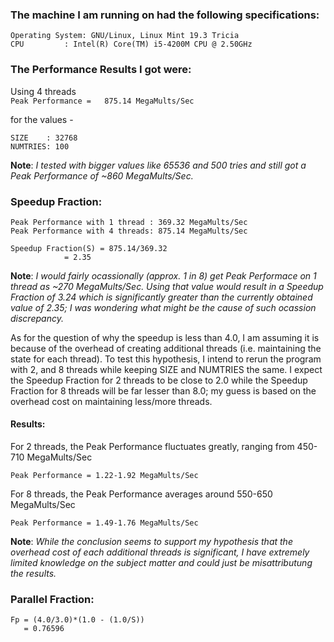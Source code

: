 ### The machine I am running on had the following specifications:
```
Operating System: GNU/Linux, Linux Mint 19.3 Tricia  
CPU 		: Intel(R) Core(TM) i5-4200M CPU @ 2.50GHz
```

### The Performance Results I got were:

Using 4 threads  
`Peak Performance =   875.14 MegaMults/Sec`  

for the values -
```
SIZE	: 32768  
NUMTRIES: 100
```
**Note**: _I tested with bigger values like 65536 and 500 tries and still got a Peak Performance of ~860 MegaMults/Sec._  


### Speedup Fraction:

```
Peak Performance with 1 thread : 369.32 MegaMults/Sec  
Peak Performance with 4 threads: 875.14 MegaMults/Sec  

Speedup Fraction(S) = 875.14/369.32 
		    = 2.35  
```

**Note**: _I would fairly ocassionally (approx. 1 in 8) get Peak Performace on 1 thread as ~270 MegaMults/Sec. Using that value would result in a Speedup Fraction of 3.24 which is significantly greater than the currently obtained value of 2.35; I was wondering what might be the cause of such ocassion discrepancy._  

As for the question of why the speedup is less than 4.0, I am assuming it is because of the overhead of creating additional threads (i.e. maintaining the state for each thread). To test this hypothesis, I intend to rerun the program with 2, and 8 threads while keeping SIZE and NUMTRIES the same. I expect the Speedup Fraction for 2 threads to be close to 2.0 while the Speedup Fraction for 8 threads will be far lesser than 8.0; my guess is based on the overhead cost on maintaining less/more threads.  

#### Results: 

For 2 threads, the Peak Performance fluctuates greatly, ranging from 450-710 MegaMults/Sec

`Peak Performance = 1.22-1.92 MegaMults/Sec`  

For 8 threads, the Peak Performance averages around 550-650 MegaMults/Sec

`Peak Performance = 1.49-1.76 MegaMults/Sec`  

**Note**: _While the conclusion seems to support my hypothesis that the overhead cost of each additional threads is significant, I have extremely limited knowledge on the subject matter and could just be misattributung the results._  


### Parallel Fraction:

```
Fp = (4.0/3.0)*(1.0 - (1.0/S)) 
   = 0.76596
```





